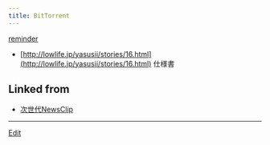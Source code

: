 ```yaml
---
title: BitTorrent
---
```



[reminder](/reminder)



* [http://lowlife.jp/yasusii/stories/16.html](http://lowlife.jp/yasusii/stories/16.html) 仕様書




## Linked from

* [次世代NewsClip](/次世代NewsClip)


----
[Edit](https://github.com/vitroid/vitroid.github.io/edit/master/MD/BitTorrent.md)
